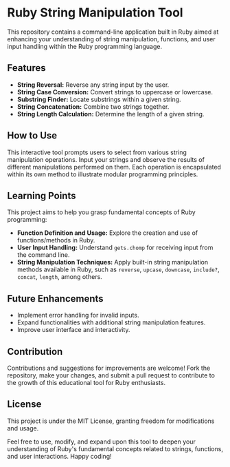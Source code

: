 # Ruby String Manipulation Tool

This repository contains a command-line application built in Ruby aimed at enhancing your understanding of string manipulation, functions, and user input handling within the Ruby programming language.

## Features

- **String Reversal:** Reverse any string input by the user.
- **String Case Conversion:** Convert strings to uppercase or lowercase.
- **Substring Finder:** Locate substrings within a given string.
- **String Concatenation:** Combine two strings together.
- **String Length Calculation:** Determine the length of a given string.

## How to Use

This interactive tool prompts users to select from various string manipulation operations. Input your strings and observe the results of different manipulations performed on them. Each operation is encapsulated within its own method to illustrate modular programming principles.

## Learning Points

This project aims to help you grasp fundamental concepts of Ruby programming:

- **Function Definition and Usage:** Explore the creation and use of functions/methods in Ruby.
- **User Input Handling:** Understand `gets.chomp` for receiving input from the command line.
- **String Manipulation Techniques:** Apply built-in string manipulation methods available in Ruby, such as `reverse`, `upcase`, `downcase`, `include?`, `concat`, `length`, among others.

## Future Enhancements

- Implement error handling for invalid inputs.
- Expand functionalities with additional string manipulation features.
- Improve user interface and interactivity.

## Contribution

Contributions and suggestions for improvements are welcome! Fork the repository, make your changes, and submit a pull request to contribute to the growth of this educational tool for Ruby enthusiasts.

## License

This project is under the MIT License, granting freedom for modifications and usage.

Feel free to use, modify, and expand upon this tool to deepen your understanding of Ruby's fundamental concepts related to strings, functions, and user interactions. Happy coding!
